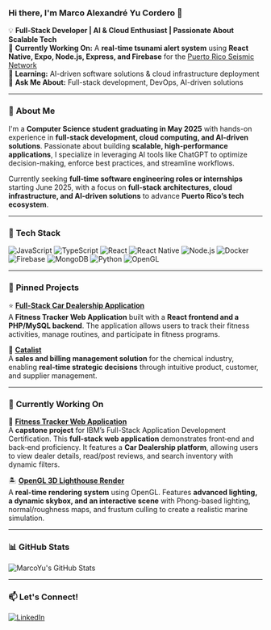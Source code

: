 ### Hi there, I'm Marco Alexandré Yu Cordero 👋

💡 **Full-Stack Developer | AI & Cloud Enthusiast | Passionate About Scalable Tech**  
🔭 **Currently Working On:** A **real-time tsunami alert system** using **React Native, Expo, Node.js, Express, and Firebase** for the [Puerto Rico Seismic Network](https://redsismica.uprm.edu/index.php)  
🌱 **Learning:** AI-driven software solutions & cloud infrastructure deployment  
💬 **Ask Me About:** Full-stack development, DevOps, AI-driven solutions  

---

### 🚀 **About Me**
I'm a **Computer Science student graduating in May 2025** with hands-on experience in **full-stack development, cloud computing, and AI-driven solutions**. Passionate about building **scalable, high-performance applications**, I specialize in leveraging AI tools like ChatGPT to optimize decision-making, enforce best practices, and streamline workflows.  

Currently seeking **full-time software engineering roles or internships** starting June 2025, with a focus on **full-stack architectures, cloud infrastructure, and AI-driven solutions** to advance **Puerto Rico’s tech ecosystem**.

---

### 🚀 **Tech Stack**
![JavaScript](https://img.shields.io/badge/JavaScript-F7DF1E?style=for-the-badge&logo=javascript&logoColor=black)
![TypeScript](https://img.shields.io/badge/TypeScript-3178C6?style=for-the-badge&logo=typescript&logoColor=white)
![React](https://img.shields.io/badge/React-20232A?style=for-the-badge&logo=react&logoColor=61DAFB)
![React Native](https://img.shields.io/badge/React_Native-20232A?style=for-the-badge&logo=react&logoColor=61DAFB)
![Node.js](https://img.shields.io/badge/Node.js-43853D?style=for-the-badge&logo=node.js&logoColor=white)
![Docker](https://img.shields.io/badge/Docker-2496ED?style=for-the-badge&logo=docker&logoColor=white)
![Firebase](https://img.shields.io/badge/Firebase-FFCA28?style=for-the-badge&logo=firebase&logoColor=black)
![MongoDB](https://img.shields.io/badge/MongoDB-4EA94B?style=for-the-badge&logo=mongodb&logoColor=white)
![Python](https://img.shields.io/badge/Python-3776AB?style=for-the-badge&logo=python&logoColor=white)
![OpenGL](https://img.shields.io/badge/OpenGL-5586A4?style=for-the-badge&logo=opengl&logoColor=white)

---

### 📌 **Pinned Projects**
⭐ **[Full-Stack Car Dealership Application](https://github.com/marcoyuuu/Fitness_Tracker_DB)**  
A **Fitness Tracker Web Application** built with a **React frontend and a PHP/MySQL backend**. The application allows users to track their fitness activities, manage routines, and participate in fitness programs.  

🔬 **[Catalist](https://github.com/marcoyuuu/Catalist)**  
A **sales and billing management solution** for the chemical industry, enabling **real-time strategic decisions** through intuitive product, customer, and supplier management.

---

### 📌 **Currently Working On**
🚗 **[Fitness Tracker Web Application](https://github.com/marcoyuuu/xrwvm-fullstack_developer_capstone)**  
A **capstone project** for IBM’s Full-Stack Application Development Certification. This **full-stack web application** demonstrates front‑end and back‑end proficiency. It features a **Car Dealership platform**, allowing users to view dealer details, read/post reviews, and search inventory with dynamic filters.  

🏝 **[OpenGL 3D Lighthouse Render](https://github.com/marcoyuuu/Examen-Final-Proyecto-paper-ACM-SIGGRAPH)**  
A **real-time rendering system** using OpenGL. Features **advanced lighting, a dynamic skybox, and an interactive scene** with Phong-based lighting, normal/roughness maps, and frustum culling to create a realistic marine simulation.

---

### 📊 **GitHub Stats**
![MarcoYu's GitHub Stats](https://github-readme-stats.vercel.app/api?username=marcoyuuu&show_icons=true&theme=tokyonight)

---

### 📫 **Let's Connect!**
[![LinkedIn](https://img.shields.io/badge/LinkedIn-0077B5?style=for-the-badge&logo=linkedin&logoColor=white)](https://www.linkedin.com/in/marco-yu-cordero-2315541b3/)

